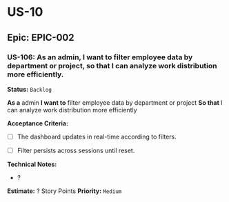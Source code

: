 # US-10

## Epic: EPIC-002

### US-106: As an admin, I want to filter employee data by department or project, so that I can analyze work distribution more efficiently.
**Status:** `Backlog`

**As a** admin
**I want to** filter employee data by department or project
**So that** I can analyze work distribution more efficiently

**Acceptance Criteria:**
- [ ] The dashboard updates in real-time according to filters.
- [ ] Filter persists across sessions until reset.


**Technical Notes:**
- ?


**Estimate:** ? Story Points
**Priority:** `Medium`